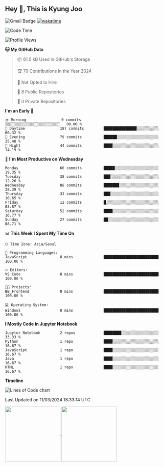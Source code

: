 
## Hey 👋, This is Kyung Joo

![Gmail Badge](https://img.shields.io/badge/Gmail-d14836?style=flat-square&logo=Gmail&logoColor=white&link=mailto:joou3982@gmail.com)
[![wakatime](https://wakatime.com/badge/user/018d1ca9-f45f-41c7-8716-a5f010f313d0.svg)](https://wakatime.com/@018d1ca9-f45f-41c7-8716-a5f010f313d0)


<!--START_SECTION:waka-->
![Code Time](http://img.shields.io/badge/Code%20Time-79%20hrs%2036%20mins-blue)

![Profile Views](http://img.shields.io/badge/Profile%20Views-21-blue)

**🐱 My GitHub Data** 

> 📦 61.0 kB Used in GitHub's Storage 
 > 
> 🏆 70 Contributions in the Year 2024
 > 
> 🚫 Not Opted to Hire
 > 
> 📜 8 Public Repositories 
 > 
> 🔑 0 Private Repositories 
 > 
**I'm an Early 🐤** 

```text
🌞 Morning                0 commits           ░░░░░░░░░░░░░░░░░░░░░░░░░   00.00 % 
🌆 Daytime                187 commits         ███████████████░░░░░░░░░░   60.32 % 
🌃 Evening                79 commits          ██████░░░░░░░░░░░░░░░░░░░   25.48 % 
🌙 Night                  44 commits          ████░░░░░░░░░░░░░░░░░░░░░   14.19 % 
```
📅 **I'm Most Productive on Wednesday** 

```text
Monday                   60 commits          █████░░░░░░░░░░░░░░░░░░░░   19.35 % 
Tuesday                  38 commits          ███░░░░░░░░░░░░░░░░░░░░░░   12.26 % 
Wednesday                88 commits          ███████░░░░░░░░░░░░░░░░░░   28.39 % 
Thursday                 33 commits          ███░░░░░░░░░░░░░░░░░░░░░░   10.65 % 
Friday                   12 commits          █░░░░░░░░░░░░░░░░░░░░░░░░   03.87 % 
Saturday                 52 commits          ████░░░░░░░░░░░░░░░░░░░░░   16.77 % 
Sunday                   27 commits          ██░░░░░░░░░░░░░░░░░░░░░░░   08.71 % 
```


📊 **This Week I Spent My Time On** 

```text
🕑︎ Time Zone: Asia/Seoul

💬 Programming Languages: 
JavaScript               8 mins              █████████████████████████   100.00 % 

🔥 Editors: 
VS Code                  8 mins              █████████████████████████   100.00 % 

🐱‍💻 Projects: 
BB_Frontend              8 mins              █████████████████████████   100.00 % 

💻 Operating System: 
Windows                  8 mins              █████████████████████████   100.00 % 
```

**I Mostly Code in Jupyter Notebook** 

```text
Jupyter Notebook         2 repos             ████████░░░░░░░░░░░░░░░░░   33.33 % 
Python                   1 repo              ████░░░░░░░░░░░░░░░░░░░░░   16.67 % 
JavaScript               1 repo              ████░░░░░░░░░░░░░░░░░░░░░   16.67 % 
Java                     1 repo              ████░░░░░░░░░░░░░░░░░░░░░   16.67 % 
HTML                     1 repo              ████░░░░░░░░░░░░░░░░░░░░░   16.67 % 
```



**Timeline**

![Lines of Code chart](https://raw.githubusercontent.com/kzoou2/kzoou2/main/assets/bar_graph.png)


 Last Updated on 11/03/2024 18:33:14 UTC
<!--END_SECTION:waka-->

<a href="https://github.com/kzoou2/github-readme-stats">
  <img height=180 align="center" src="https://github-readme-stats.vercel.app/api?username=kzoou2&show_icons=true&theme=ayu-mirage" />
</a>
<a href="https://github.com/anuraghazra/convoychat">
  <img height=180 align="center" src="https://github-readme-stats.vercel.app/api/top-langs?username=kzoou2&layout=compact&langs_count=8&card_width=320&theme=ayu-mirage" />
</a>


